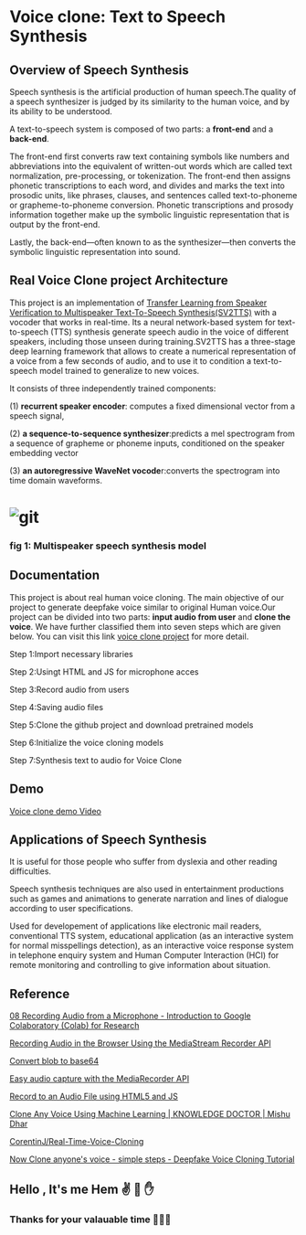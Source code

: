 # Voice clone: Text to Speech Synthesis

## Overview of Speech Synthesis

Speech synthesis is the artificial production of human speech.The quality of a speech synthesizer is judged by its similarity to the human voice, and by its ability to be understood.

A text-to-speech system is composed of two parts: a **front-end** and a **back-end**. 

The front-end  first  converts raw text containing symbols like numbers and abbreviations into the equivalent of written-out words which are called text normalization, pre-processing, or tokenization. The front-end then assigns phonetic transcriptions to each word, and divides and marks the text into prosodic units, like phrases, clauses, and sentences called text-to-phoneme or grapheme-to-phoneme conversion. Phonetic transcriptions and prosody information together make up the symbolic linguistic representation that is output by the front-end. 

Lastly, the back-end—often known to as the synthesizer—then converts the symbolic linguistic representation into sound.
 
 ## Real Voice Clone project Architecture

This project is an implementation of   [Transfer Learning from Speaker Verification to Multispeaker Text-To-Speech Synthesis(SV2TTS)](https://arxiv.org/abs/1806.04558) with a vocoder that works in real-time. Its a neural network-based system for text-to-speech (TTS) synthesis generate speech audio in the voice of different speakers, including those unseen during training.SV2TTS has a three-stage deep learning framework that allows to create a numerical representation of a voice from a few seconds of audio, and to use it to condition a text-to-speech model trained to generalize to new voices.

It consists of three independently trained components:

(1) **recurrent speaker encoder**: computes a fixed dimensional vector from a speech signal,

(2) **a sequence-to-sequence synthesizer**:predicts a mel spectrogram from a sequence of grapheme or phoneme inputs, conditioned on the speaker embedding vector

(3) **an autoregressive WaveNet vocode**r:converts the spectrogram into time domain waveforms.
# ![git](https://user-images.githubusercontent.com/91752852/138429931-2d4ba99c-a322-4acb-9785-cfbb27642911.jpg)

### fig 1: Multispeaker speech synthesis model 



## Documentation

This project is about real human voice cloning. The main objective of our project to generate deepfake voice similar to original Human voice.Our project can be divided into two parts: **input audio from user** and **clone the voice**. We have further classified them into seven steps which are given below. You can visit this link 
[voice clone project](https://github.com/Hem7513/Voice-Clone-Text-to-speech-Synthesis/blob/master/Text_to_speech_synthesis.ipynb) for more detail.

Step 1:Import necessary libraries

Step 2:Usingt HTML and JS for microphone acces

Step 3:Record audio from users

Step 4:Saving audio files

Step 5:Clone the github project and download pretrained models

Step 6:Initialize the voice cloning models

Step 7:Synthesis text to audio for Voice Clone


## Demo
[Voice clone demo Video](https://github.com/Hem7513/Voice-Clone-Text-to-speech-Synthesis/blob/master/voice%20clone%20demo.mp4)


## Applications of Speech Synthesis

It is useful for those people who suffer from dyslexia and other reading  difficulties.
 
Speech synthesis techniques are also used in entertainment productions such as games and animations to generate narration and lines of dialogue according to user specifications.

Used for developement of applications like electronic mail readers, conventional TTS system, educational application (as an interactive system for normal misspellings
detection), as an interactive voice response system in telephone enquiry system and Human Computer Interaction (HCI) for remote monitoring and controlling to give information about situation.

## Reference


[08 Recording Audio from a Microphone - Introduction to Google Colaboratory (Colab) for Research](https://www.youtube.com/watch?v=4DGkgUffWxs)

[Recording Audio in the Browser Using the MediaStream Recorder API](https:/blog.addpipe.com/recording-audio-in-the-browser-using-pure-html5-and-minimal-javascript/)

[Convert blob to base64](https://stackoverflow.com/questions/18650168/convert-blob-to-base64/18650249#18650249)

[Easy audio capture with the MediaRecorder API](https://hacks.mozilla.org/2014/06/easy-audio-capture-with-the-mediarecorder-api/)

[Record to an Audio File using HTML5 and JS](https://air.ghost.io/recording-to-an-audio-file-using-html5-and-js/)

[Clone Any Voice Using Machine Learning | KNOWLEDGE DOCTOR | Mishu Dhar](https://www.youtube.com/watch?v=2NdhKkxjf2M)

[CorentinJ/Real-Time-Voice-Cloning](https://github.com/CorentinJ/Real-Time-Voice-Cloning)

[Now Clone anyone's voice - simple steps - Deepfake Voice Cloning Tutorial](https://www.youtube.com/watch?v=I-tpsOSy5l4)

## Hello , It's me Hem ✌️ 👋 ✋

### Thanks for your valauable time 🙏🙏🙏





